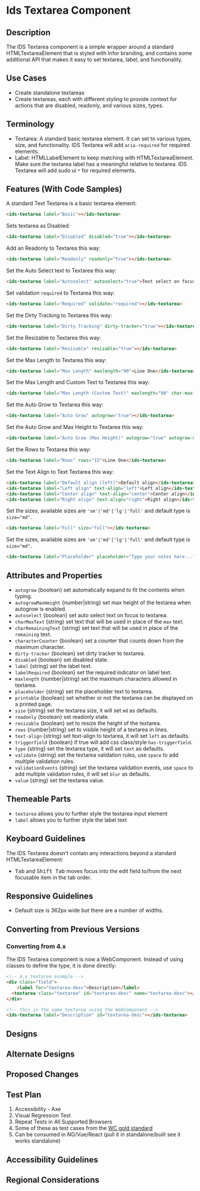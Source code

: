 # Ids Textarea Component

## Description

The IDS Textarea component is a simple wrapper around a standard HTMLTextareaElement that is styled with Infor branding, and contains some additional API that makes it easy to set textarea, label, and functionality.

## Use Cases

- Create standalone textareas
- Create textareas, each with different styling to provide context for actions that are disabled, readonly, and various sizes, types.

## Terminology

- Textarea: A standard basic textarea element. It can set to various types, size, and functionality. IDS Textarea will add `aria-required` for required elements.
- Label: HTMLLabelElement to keep matching with HTMLTextareaElement. Make sure the textarea label has a meaningful relative to textarea. IDS Textarea will add sudo ui `*` for required elements.

## Features (With Code Samples)

A standard Text Textarea is a basic textarea element:

```html
<ids-textarea label="Basic"></ids-textarea>
```

Sets textarea as Disabled:

```html
<ids-textarea label="Disabled" disabled="true"></ids-textarea>
```

Add an Readonly to Textarea this way:

```html
<ids-textarea label="Readonly" readonly="true"></ids-textarea>
```

Set the Auto Select text to Textarea this way:

```html
<ids-textarea label="Autoselect" autoselect="true">Text select on focus</ids-textarea>
```

Set validation `required` to Textarea this way:

```html
<ids-textarea label="Required" validate="required"></ids-textarea>
```

Set the Dirty Tracking to Textarea this way:

```html
<ids-textarea label="Dirty Tracking" dirty-tracker="true"></ids-textarea>
```

Set the Resizable to Textarea this way:

```html
<ids-textarea label="Resizable" resizable="true"></ids-textarea>
```

Set the Max Length to Textarea this way:

```html
<ids-textarea label="Max Length" maxlength="90">Line One</ids-textarea>
```

Set the Max Length and Custom Text to Textarea this way:

```html
<ids-textarea label="Max Length (Custom Text)" maxlength="90" char-max-text="This text cannot exceed {0} characters." char-remaining-text="You can type {0} more characters.">Line One</ids-textarea>
```

Set the Auto Grow to Textarea this way:

```html
<ids-textarea label="Auto Grow" autogrow="true"></ids-textarea>
```

Set the Auto Grow and Max Height to Textarea this way:

```html
<ids-textarea label="Auto Grow (Max Height)" autogrow="true" autogrow-max-height="200"></ids-textarea>
```

Set the Rows to Textarea this way:

```html
<ids-textarea label="Rows" rows="15">Line One</ids-textarea>
```

Set the Text Align to Text Textarea this way:

```html
<ids-textarea label="Default align (left)">Default align</ids-textarea>
<ids-textarea label="Left align" text-align="left">Left align</ids-textarea>
<ids-textarea label="Center align" text-align="center">Center align</ids-textarea>
<ids-textarea label="Right align" text-align="right">Right align</ids-textarea>
```

Set the sizes, available sizes are `'sm'|'md'|'lg'|'full'` and default type is `size="md"`.

```html
<ids-textarea label="Full" size="full"></ids-textarea>
```

Set the sizes, available sizes are `'sm'|'md'|'lg'|'full'` and default type is `size="md"`.

```html
<ids-textarea label="Placeholder" placeholder="Type your notes here...">></ids-textarea>
```

## Attributes and Properties

- `autogrow` {boolean} set automatically expand to fit the contents when typing.
- `autogrowMaxHeight` {number|string} set max height of the textarea when autogrow is enabled.
- `autoselect` {boolean} set auto select text on focus to textarea.
- `charMaxText` {string} set text that will be used in place of the `max` text.
- `charRemainingText` {string} set text that will be used in place of the `remaining` text.
- `characterCounter` {boolean} set a counter that counts down from the maximum character.
- `dirty-tracker` {boolean} set dirty tracker to textarea.
- `disabled` {boolean} set disabled state.
- `label` {string} set the label text.
- `labelRequired` {boolean} set the required indicator on label text.
- `maxlength` {number|string} set the maximum characters allowed in textarea.
- `placeholder` {string} set the placeholder text to textarea.
- `printable` {boolean} set whether or not the textarea can be displayed on a printed page.
- `size` {string} set the textarea size, it will set `md` as defaults.
- `readonly` {boolean} set readonly state.
- `resizable` {boolean} set to resize the height of the textarea.
- `rows` {number|string} set to visible height of a textarea in lines.
- `text-align` {string} set text-align to textarea, it will set `left` as defaults.
- `triggerfield` {boolean} if true will add css class/style `has-triggerfield`.
- `type` {string} set the textarea type, it will set `text` as defaults.
- `validate` {string} set the textarea validation rules, use `space` to add multiple validation rules.
- `validationEvents` {string} set the textarea validation events, use `space` to add multiple validation rules, it will set `blur` as defaults.
- `value` {string} set the textarea value.

## Themeable Parts

- `textarea` allows you to further style the textarea input element
- `label` allows you to further style the label text

## Keyboard Guidelines

The IDS Textarea doesn't contain any interactions beyond a standard HTMLTextareaElement:

- <kbd>Tab</kbd> and <kbd>Shift Tab</kbd> moves focus into the edit field to/from the next focusable item in the tab order.

## Responsive Guidelines

- Default size is 362px wide but there are a number of widths.

## Converting from Previous Versions

### Converting from 4.x

The IDS Textarea component is now a WebComponent. Instead of using classes to define the type, it is done directly:

```html
<!-- 4.x textarea example -->
<div class="field">
	<label for="textarea-desc">Description</label>
  <textarea class="textarea" id="textarea-desc" name="textarea-desc"></textarea>
</div>

<!-- this is the same textarea using the WebComponent -->
<ids-textarea label="Description" id="textarea-desc"></ids-textarea>

```

## Designs

## Alternate Designs

## Proposed Changes

## Test Plan

1. Accessibility - Axe
1. Visual Regression Test
1. Repeat Tests in All Supported Browsers
1. Some of these as test cases from the [WC gold standard](https://github.com/webcomponents/gold-standard/wiki#api)
1. Can be consumed in NG/Vue/React (pull it in standalone/built see it works standalone)

## Accessibility Guidelines

## Regional Considerations
